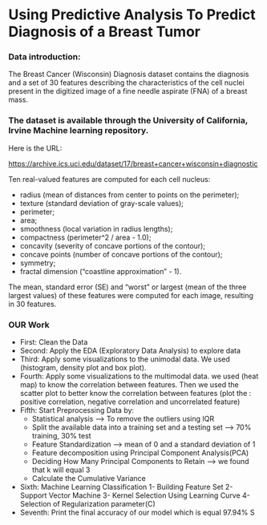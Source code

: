 # Using Predictive Analysis To Predict Diagnosis of a Breast Tumor
### Data introduction:
The Breast Cancer (Wisconsin) Diagnosis dataset contains the diagnosis and a set of 30 features describing the characteristics of the cell nuclei present in the digitized image of a fine needle aspirate (FNA) of a breast mass.

<h3>The dataset is available through the University of California, Irvine Machine learning repository.</h3>
  Here is the URL:

https://archive.ics.uci.edu/dataset/17/breast+cancer+wisconsin+diagnostic


Ten real-valued features are computed for each cell nucleus:
- radius (mean of distances from center to points on the perimeter);
- texture (standard deviation of gray-scale values);
- perimeter;
- area;
- smoothness (local variation in radius lengths);
- compactness (perimeter^2 / area - 1.0);
- concavity (severity of concave portions of the contour);
- concave points (number of concave portions of the contour);
- symmetry;
- fractal dimension (“coastline approximation” - 1).


The mean, standard error (SE) and “worst” or largest (mean of the three largest values) of these features were computed for each image, resulting in 30 features.


### OUR Work
* First: Clean the Data 
* Second: Apply the EDA (Exploratory Data Analysis) to explore data
* Third: Apply some visualizations to the unimodal data. We used (histogram, density plot and box plot). 
* Fourth: Apply some visualizations to the multimodal data. we used (heat map) to know the correlation between features. Then we used the scatter plot to better know the correlation between features (plot the : positive correlation, negative correlation and uncorrelated feature)
* Fifth: Start Preprocessing Data by:
  - Statistical analysis --> To remove the outliers using IQR 
  -  Split the available data into a training set and a testing set --> 70% training, 30% test
  - Feature Standardization --> mean of 0 and a standard deviation of 1
  - Feature decomposition using Principal Component Analysis(PCA) 
  - Deciding How Many Principal Components to Retain --> we found that k will equal 3
  - Calculate the Cumulative Variance 
* Sixth: Machine Learning Classification
    1- Building Feature Set
    2- Support Vector Machine
    3- Kernel Selection Using Learning Curve
    4- Selection of Regularization parameter(C)
* Seventh: Print the final accuracy of our model which is equal 97.94% S

